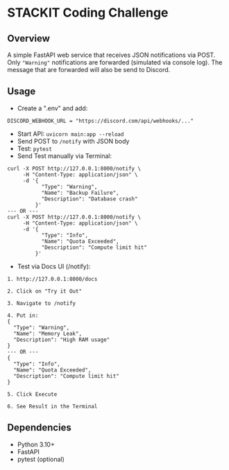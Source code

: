 # STACKIT Coding Challenge

## Overview
A simple FastAPI web service that receives JSON notifications via POST. 
Only `"Warning"` notifications are forwarded (simulated via console log). 
The message that are forwarded will also be send to Discord.

## Usage
- Create a ".env" and add:
```
DISCORD_WEBHOOK_URL = "https://discord.com/api/webhooks/..."
```
- Start API: `uvicorn main:app --reload`
- Send POST to `/notify` with JSON body
- Test: `pytest`
- Send Test manually via Terminal:
```
curl -X POST http://127.0.0.1:8000/notify \
     -H "Content-Type: application/json" \
     -d '{
           "Type": "Warning",
           "Name": "Backup Failure",
           "Description": "Database crash"
         }'
--- OR ---
curl -X POST http://127.0.0.1:8000/notify \
     -H "Content-Type: application/json" \
     -d '{
           "Type": "Info",
           "Name": "Quota Exceeded",
           "Description": "Compute limit hit"
         }'
```

- Test via Docs UI (/notify): 
```
1. http://127.0.0.1:8000/docs

2. Click on "Try it Out"

3. Navigate to /notify

4. Put in:
{
  "Type": "Warning",
  "Name": "Memory Leak",
  "Description": "High RAM usage"
}
--- OR ---
{
  "Type": "Info",
  "Name": "Quota Exceeded",
  "Description": "Compute limit hit"
}

5. Click Execute

6. See Result in the Terminal
```

## Dependencies
- Python 3.10+
- FastAPI
- pytest (optional)

